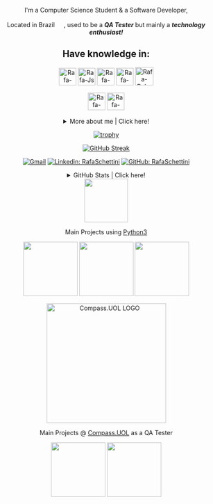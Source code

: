 
<div align="center">

<p>
I'm a Computer Science Student & a Software Developer,

Located in Brazil <img heigt="17" width="17" src="https://upload.wikimedia.org/wikipedia/commons/thumb/0/05/Flag_of_Brazil.svg/1280px-Flag_of_Brazil.svg.png" >, used to be a ***QA Tester*** but mainly a ***technology enthusiast!***

## Have knowledge in:

<p>
<img alt="Rafa-Py" height="40" width="40" src="https://cdn.jsdelivr.net/gh/devicons/devicon/icons/python/python-original.svg" />
<img alt="Rafa-Js" height="40" width="40" src="https://cdn.jsdelivr.net/gh/devicons/devicon/icons/javascript/javascript-original.svg" />
<img alt="Rafa-C++" width="40" height="40" src="https://cdn.jsdelivr.net/gh/devicons/devicon/icons/cplusplus/cplusplus-original.svg" /> 
<img alt="Rafa-Csharp" height="40" width="40" src="https://cdn.jsdelivr.net/gh/devicons/devicon/icons/csharp/csharp-original.svg" />  
<img alt="Rafa-Ruby" height="42" width="42" margin-left:5px; margin-right:5px; src="https://img.icons8.com/fluency/48/000000/ruby-gemstone.png"/>
<p>
<img alt="Rafa-HTML" height="40" width="40" src="https://cdn.jsdelivr.net/gh/devicons/devicon/icons/html5/html5-original.svg" />
<img alt="Rafa-CSS" height="40" width="40" src="https://cdn.jsdelivr.net/gh/devicons/devicon/icons/css3/css3-original.svg" />
</p>
</p>
 
<details>
  <summary> More about me | Click here! </summary>
  <p></p>
  
<div align="left">
 
``` js
const schettini = {
    
    personal: {
        name: 'Rafael Schettini',
        birthDate: '2004-07-01',
        interests: ['tech', 'music', 'games', 'sports']
    },
    
    technical: {
    
        technologies: {
        
            frontEnd: {
                Javascript: ['Vanilla JS', 'React'],
                HTML: ['HTML5'],
                CSS: ['styled-components', 'Bootstrap']
            },
            
            misc: {
                console: ['Python', 'C#', 'C++', 'Rust'],
                gameDev: ['C#', 'C++'],
                webTesting: ['Ruby']
            },
            
            architecture: ['Single Page Applications', 'Console Applications', 'Game Development'],
            
        },
    }
}
```

##

</details>

[![trophy](https://github-profile-trophy.vercel.app/?username=RafaSchettini&title=Stars,Commit,Repositories&column=3&margin-w=83&margin-h=15&theme=gruvbox)](https://github.com/ryo-ma/github-profile-trophy)

[![GitHub Streak](https://github-readme-streak-stats.herokuapp.com/?user=RafaSchettini&theme=gruvbox)](https://git.io/streak-stats)

[![Gmail](https://img.shields.io/twitter/url?label=Mail&logo=gmail&style=social&url=https://mailto:rafaschettini902@gmail.com)](mailto:rafaschettini902@gmail.com)
[![Linkedin: RafaSchettini](https://img.shields.io/badge/-Linkedin-blue?style=flat-square&logo=Linkedin&logoColor=white&link=https://www.linkedin.com/in/rafael-schettini/)](https://www.linkedin.com/in/rafael-schettini/)
[![GitHub: RafaSchettini](https://img.shields.io/github/followers/rafaschettini?label=follow&style=social)](https://github.com/rafaschettini)

</div>

<div align="center">

<details>
  <summary> GitHub Stats | Click here! </summary>
  <p></p>
  
<a href="https://github.com/rafaschettini">
<img height="180em" src="https://github-readme-stats.vercel.app/api?username=rafaschettini&theme=gruvbox"/>
<img height="180em" src="https://github-readme-stats.vercel.app/api/top-langs/?username=rafaschettini&layout=compact&langs_count=7&theme=gruvbox"/>
</a>

<p></p>

🛑 ***Most Used Languages*** are just a metric of the languages my public code consists of and ***do not*** reflect experience or skill level 🛑

##

</details>


<img width="100px" src="https://cdn.jsdelivr.net/gh/devicons/devicon/icons/python/python-original.svg" />

Main Projects using [Python3](https://www.python.org)

<a href="https://github.com/RafaSchettini/python-auto-messages">
<img height="125em" src="https://github-readme-stats.vercel.app/api/pin/?username=rafaschettini&repo=python-auto-messages&theme=gruvbox"/></a>
<a href="https://github.com/RafaSchettini/python-delete-files">
<img height="125em" src="https://github-readme-stats.vercel.app/api/pin/?username=rafaschettini&repo=python-delete-files&theme=gruvbox"/></a>
<a href="https://github.com/RafaSchettini/Google-KickStart-2020-Round-A">
<img height="125em" src="https://github-readme-stats.vercel.app/api/pin/?username=rafaschettini&repo=Google-KickStart-2020-Round-A&theme=gruvbox"/></a> 

<p></p>

<p><img width="275px" src="https://compass.uol/logo.svg" align="center" alt="Compass.UOL LOGO" /></p>

Main Projects @ [Compass.UOL](https://compass.uol) as a QA Tester

<a href="https://github.com/RafaSchettini/RealityStone_Sprint6_Esfera_Compass">
<img height="125em" src="https://github-readme-stats.vercel.app/api/pin/?username=rafaschettini&repo=RealityStone_Sprint6_Esfera_Compass&theme=gruvbox"/></a>
<a href="https://github.com/RafaSchettini/RealityStone_Sprint5_RafaSchettini_Compass">
<img height="125em" src="https://github-readme-stats.vercel.app/api/pin/?username=rafaschettini&repo=RealityStone_Sprint5_RafaSchettini_Compass&theme=gruvbox"/></a>

</div>
